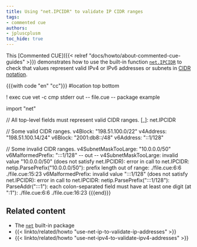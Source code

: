 ```yaml
---
title: Using "net.IPCIDR" to validate IP CIDR ranges
tags:
- commented cue
authors:
- jpluscplusm
toc_hide: true
---
```


This [Commented CUE]({{< relref "docs/howto/about-commented-cue-guides" >}})
demonstrates how to use the built-in function
[`net.IPCIDR`](https://pkg.go.dev/cuelang.org/go/pkg/net#IPCIDR)
to check that values represent valid IPv4 or IPv6 addresses or subnets in
[CIDR notation](https://en.wikipedia.org/wiki/Classless_Inter-Domain_Routing#CIDR_notation).

{{{with code "en" "cc"}}}
#location top bottom

! exec cue vet -c 
cmp stderr out
-- file.cue --
package example

import "net"

// All top-level fields must represent valid CIDR ranges.
[_]: net.IPCIDR

// Some valid CIDR ranges.
v4Block:   "198.51.100.0/22"
v4Address: "198.51.100.14/24"
v6Block:   "2001:db8::/48"
v6Address: "::1/128"

// Some invalid CIDR ranges.
v4SubnetMaskTooLarge: "10.0.0.0/50"
v6MalformedPrefix:    ":::1/128"
-- out --
v4SubnetMaskTooLarge: invalid value "10.0.0.0/50" (does not satisfy net.IPCIDR): error in call to net.IPCIDR: netip.ParsePrefix("10.0.0.0/50"): prefix length out of range:
    ./file.cue:6:6
    ./file.cue:15:23
v6MalformedPrefix: invalid value ":::1/128" (does not satisfy net.IPCIDR): error in call to net.IPCIDR: netip.ParsePrefix(":::1/128"): ParseAddr(":::1"): each colon-separated field must have at least one digit (at ":1"):
    ./file.cue:6:6
    ./file.cue:16:23
{{{end}}}

## Related content

- The [`net`](https://pkg.go.dev/cuelang.org/go/pkg/net) built-in package
- {{< linkto/related/howto "use-net-ip-to-validate-ip-addresses" >}}
- {{< linkto/related/howto "use-net-ipv4-to-validate-ipv4-addresses" >}}
